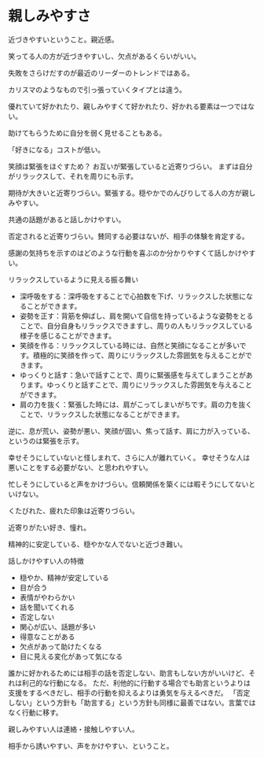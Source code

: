 # 親しみやすさ

近づきやすいということ。親近感。

笑ってる人の方が近づきやすいし、欠点があるくらいがいい。

失敗をさらけだすのが最近のリーダーのトレンドではある。

カリスマのようなもので引っ張っていくタイプとは違う。

優れていて好かれたり、親しみやすくて好かれたり、好かれる要素は一つではない。

助けてもらうために自分を弱く見せることもある。

「好きになる」コストが低い。

笑顔は緊張をほぐすため？
お互いが緊張していると近寄りづらい。
まずは自分がリラックスして、それを周りにも示す。

期待が大きいと近寄りづらい。緊張する。穏やかでのんびりしてる人の方が親しみやすい。

共通の話題があると話しかけやすい。

否定されると近寄りづらい。賛同する必要はないが、相手の体験を肯定する。

感謝の気持ちを示すのはどのような行動を喜ぶのか分かりやすくて話しかけやすい。

リラックスしているように見える振る舞い

- 深呼吸をする：深呼吸をすることで心拍数を下げ、リラックスした状態になることができます。
- 姿勢を正す：背筋を伸ばし、肩を開いて自信を持っているような姿勢をとることで、自分自身もリラックスできますし、周りの人もリラックスしている様子を感じることができます。
- 笑顔を作る：リラックスしている時には、自然と笑顔になることが多いです。積極的に笑顔を作って、周りにリラックスした雰囲気を与えることができます。
- ゆっくりと話す：急いで話すことで、周りに緊張感を与えてしまうことがあります。ゆっくりと話すことで、周りにリラックスした雰囲気を与えることができます。
- 肩の力を抜く：緊張した時には、肩がこってしまいがちです。肩の力を抜くことで、リラックスした状態になることができます。

逆に、息が荒い、姿勢が悪い、笑顔が固い、焦って話す、肩に力が入っている、というのは緊張を示す。

幸せそうにしていないと怪しまれて、さらに人が離れていく。
幸せそうな人は悪いことをする必要がない、と思われやすい。

忙しそうにしていると声をかけづらい。信頼関係を築くには暇そうにしてないといけない。

くたびれた、疲れた印象は近寄りづらい。

近寄りがたい好き、憧れ。

精神的に安定している、穏やかな人でないと近づき難い。

話しかけやすい人の特徴

- 穏やか、精神が安定している
- 目が合う
- 表情がやわらかい
- 話を聞いてくれる
- 否定しない
- 関心が広い、話題が多い
- 得意なことがある
- 欠点があって助けたくなる
- 目に見える変化があって気になる

誰かに好かれるためには相手の話を否定しない、助言もしない方がいいけど、それは利己的な行動になる。
ただ、利他的に行動する場合でも助言というよりは支援をするべきだし、相手の行動を抑えるよりは勇気を与えるべきだ。
「否定しない」という方針も「助言する」という方針も同様に最善ではない。言葉ではなく行動に移す。

親しみやすい人は連絡・接触しやすい人。

相手から誘いやすい、声をかけやすい、ということ。
